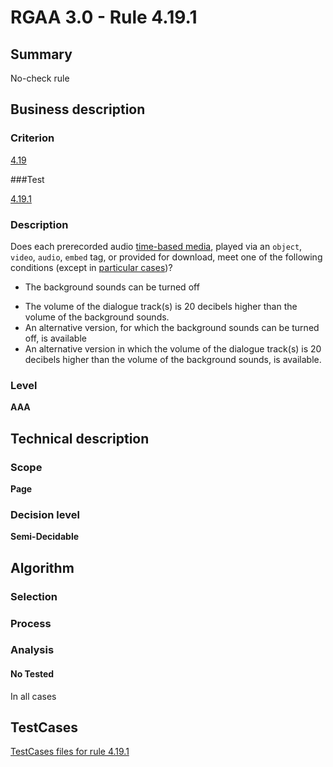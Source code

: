 # RGAA 3.0 -  Rule 4.19.1

## Summary

No-check rule

## Business description

### Criterion

[4.19](http://disic.github.io/rgaa_referentiel_en/RGAA3.0_Criteria_English_version_v1.html#crit-4-19)

###Test

[4.19.1](http://disic.github.io/rgaa_referentiel_en/RGAA3.0_Criteria_English_version_v1.html#test-4-19-1)

### Description
Does each prerecorded
    audio <a href="http://disic.github.io/rgaa_referentiel_en/RGAA3.0_Glossary_English_version_v1.html#mMediaTemp">time-based
  media</a>, played via an <code>object</code>, <code>video</code>,
    <code>audio</code>, <code>embed</code> tag, or provided for download,
    meet one of the following conditions (except
    in <a title="Particular cases for criterion 4.19" href="http://disic.github.io/rgaa_referentiel_en/RGAA3.0_Particular_cases_English_version_v1.html#cpCrit4-19">particular cases</a>)?
    <ul><li> The background sounds can be turned off</li>
  <li> The volume of the dialogue track(s) is 20
   decibels higher than the volume of the background
   sounds.</li>
  <li>An alternative version, for which the background
   sounds can be turned off, is available</li>
  <li>An alternative version in which the volume of the
   dialogue track(s) is 20 decibels higher than the
   volume of the background sounds, is available.</li>
    </ul> 


### Level

**AAA**

## Technical description

### Scope

**Page**

### Decision level

**Semi-Decidable**

## Algorithm

### Selection

### Process

### Analysis

#### No Tested 

In all cases



##  TestCases 

[TestCases files for rule 4.19.1](https://github.com/Asqatasun/Asqatasun/tree/master/rules/rules-rgaa3.0/src/test/resources/testcases/rgaa30/Rgaa30Rule041901/) 


